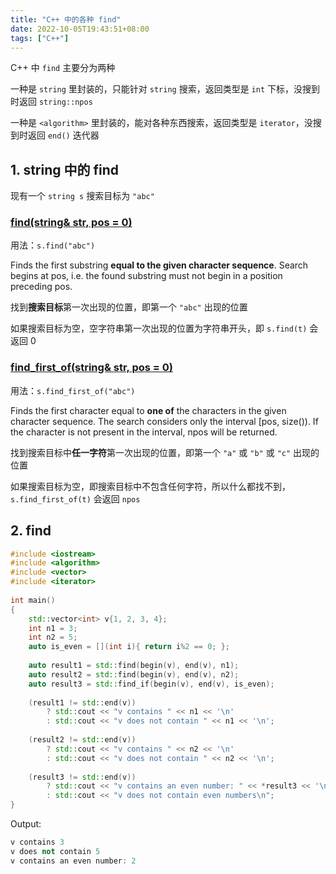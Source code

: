 ```yaml
---
title: "C++ 中的各种 find"
date: 2022-10-05T19:43:51+08:00
tags: ["C++"]
---
```


C++ 中 `find` 主要分为两种

一种是 `string` 里封装的，只能针对 `string` 搜索，返回类型是 `int` 下标，没搜到时返回 `string::npos`

一种是 `<algorithm>` 里封装的，能对各种东西搜索，返回类型是 `iterator`，没搜到时返回 `end()` 迭代器

## 1. string 中的 find

现有一个 `string s` 搜索目标为 `"abc"`

### [find(string& str, pos = 0)](https://en.cppreference.com/w/cpp/string/basic_string/find)

用法：`s.find("abc")`

Finds the first substring **equal to the given character sequence**. Search begins at pos, i.e. the found substring must not begin in a position preceding pos.

找到**搜索目标**第一次出现的位置，即第一个 `"abc"` 出现的位置

如果搜索目标为空，空字符串第一次出现的位置为字符串开头，即 `s.find(t)` 会返回 0

### [find_first_of(string& str, pos = 0)](https://en.cppreference.com/w/cpp/string/basic_string/find)

用法：`s.find_first_of("abc")`

Finds the first character equal to **one of** the characters in the given character sequence. The search considers only the interval [pos, size()). If the character is not present in the interval, npos will be returned.

找到搜索目标中**任一字符**第一次出现的位置，即第一个 `"a"` 或 `"b"` 或 `"c"` 出现的位置

如果搜索目标为空，即搜索目标中不包含任何字符，所以什么都找不到， `s.find_first_of(t)` 会返回 `npos`

## 2. find

```c++
#include <iostream>
#include <algorithm>
#include <vector>
#include <iterator>
 
int main()
{
    std::vector<int> v{1, 2, 3, 4};
    int n1 = 3;
    int n2 = 5;
    auto is_even = [](int i){ return i%2 == 0; };
 
    auto result1 = std::find(begin(v), end(v), n1);
    auto result2 = std::find(begin(v), end(v), n2);
    auto result3 = std::find_if(begin(v), end(v), is_even);
 
    (result1 != std::end(v))
        ? std::cout << "v contains " << n1 << '\n'
        : std::cout << "v does not contain " << n1 << '\n';
 
    (result2 != std::end(v))
        ? std::cout << "v contains " << n2 << '\n'
        : std::cout << "v does not contain " << n2 << '\n';
 
    (result3 != std::end(v))
        ? std::cout << "v contains an even number: " << *result3 << '\n'
        : std::cout << "v does not contain even numbers\n";
}
```

Output:

```c++
v contains 3
v does not contain 5
v contains an even number: 2
```

